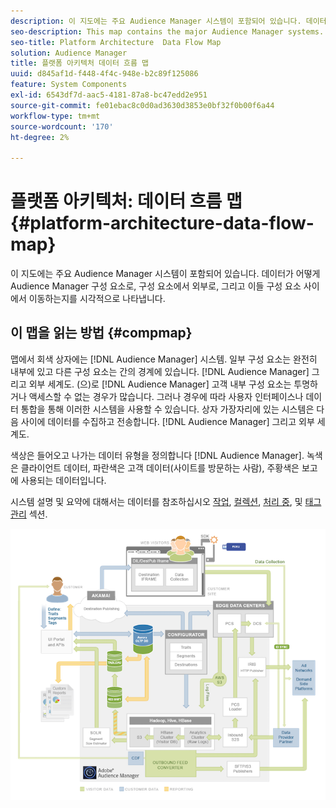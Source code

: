 ```yaml
---
description: 이 지도에는 주요 Audience Manager 시스템이 포함되어 있습니다. 데이터가 어떻게 Audience Manager 구성 요소로, 구성 요소에서 외부로, 그리고 이들 구성 요소 사이에서 이동하는지를 시각적으로 나타냅니다.
seo-description: This map contains the major Audience Manager systems. It visually represents how data flows into, out of, and among Audience Manager components.
seo-title: Platform Architecture  Data Flow Map
solution: Audience Manager
title: 플랫폼 아키텍처 데이터 흐름 맵
uuid: d845af1d-f448-4f4c-948e-b2c89f125086
feature: System Components
exl-id: 6543df7d-aac5-4181-87a8-bc47edd2e951
source-git-commit: fe01ebac8c0d0ad3630d3853e0bf32f0b00f6a44
workflow-type: tm+mt
source-wordcount: '170'
ht-degree: 2%

---
```


# 플랫폼 아키텍처: 데이터 흐름 맵{#platform-architecture-data-flow-map}

이 지도에는 주요 Audience Manager 시스템이 포함되어 있습니다. 데이터가 어떻게 Audience Manager 구성 요소로, 구성 요소에서 외부로, 그리고 이들 구성 요소 사이에서 이동하는지를 시각적으로 나타냅니다.

## 이 맵을 읽는 방법 {#compmap}

<!-- 

c_compmap.xml

 -->

맵에서 회색 상자에는 [!DNL Audience Manager] 시스템. 일부 구성 요소는 완전히 내부에 있고 다른 구성 요소는 간의 경계에 있습니다. [!DNL Audience Manager] 그리고 외부 세계도. (으)로 [!DNL Audience Manager] 고객 내부 구성 요소는 투명하거나 액세스할 수 없는 경우가 많습니다. 그러나 경우에 따라 사용자 인터페이스나 데이터 통합을 통해 이러한 시스템을 사용할 수 있습니다. 상자 가장자리에 있는 시스템은 다음 사이에 데이터를 수집하고 전송합니다. [!DNL Audience Manager] 그리고 외부 세계도.

색상은 들어오고 나가는 데이터 유형을 정의합니다 [!DNL Audience Manager]. 녹색은 클라이언트 데이터, 파란색은 고객 데이터(사이트를 방문하는 사람), 주황색은 보고에 사용되는 데이터입니다.

시스템 설명 및 요약에 대해서는 데이터를 참조하십시오 [작업](../../reference/system-components/components-data-action.md), [컬렉션](../../reference/system-components/components-data-collection.md), [처리 중](../../reference/system-components/components-data-processing.md), 및 [태그 관리](../../reference/system-components/components-tag-management.md) 섹션.

![](assets/flowmap.png)
